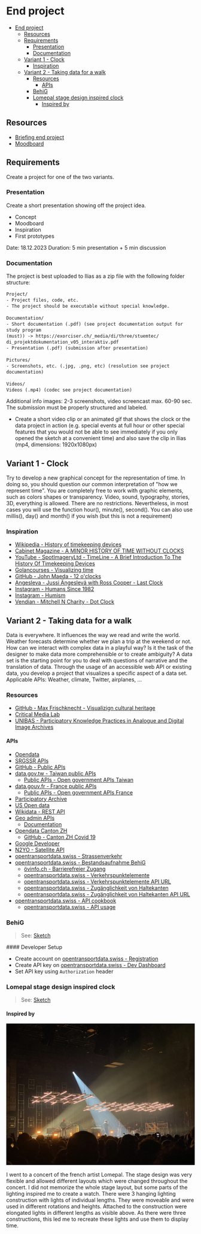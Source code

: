 # End project

- [End project](#end-project)
  - [Resources](#resources)
  - [Requirements](#requirements)
    - [Presentation](#presentation)
    - [Documentation](#documentation)
  - [Variant 1 - Clock](#variant-1---clock)
    - [Inspiration](#inspiration)
  - [Variant 2 - Taking data for a walk](#variant-2---taking-data-for-a-walk)
    - [Resources](#resources-1)
      - [APIs](#apis)
    - [BehiG](#behig)
    - [Lomepal stage design inspired clock](#lomepal-stage-design-inspired-clock)
      - [Inspired by](#inspired-by)


## Resources

- [Briefing end project](Briefing%20Kickstart%20Prog%202023.pdf)
- [Moodboard](https://miro.com/app/board/uXjVNP36mxQ=/?share_link_id=933066774215)

## Requirements

Create a project for one of the two variants.

### Presentation

Create a short presentation showing off the project idea.

- Concept
- Moodboard
- Inspiration
- First prototypes

Date: 18.12.2023
Duration: 5 min presentation + 5 min discussion

### Documentation

The project is best uploaded to Ilias as a zip file with the following folder structure:

```
Project/
- Project files, code, etc.
- The project should be executable without special knowledge.

Documentation/
- Short documentation (.pdf) (see project documentation output for study program
(must)) -> https://exorciser.ch/_media/di/three/stuemtec/
di_projektdokumentation_v05_interaktiv.pdf
- Presentation (.pdf) (submission after presentation)

Pictures/
- Screenshots, etc. (.jpg, .png, etc) (resolution see project documentation)

Videos/
Videos (.mp4) (codec see project documentation)
```

Additional info images: 2-3 screenshots, video screencast max. 60-90 sec.
The submission must be properly structured and labeled.

- Create a short video clip or an animated gif that shows the clock or the data project in action (e.g. special events at full hour or other special features that you would not be able to see immediately if you only opened the sketch at a convenient time) and also save the clip in Ilias (mp4, dimensions: 1920x1080px)

## Variant 1 - Clock

Try to develop a new graphical concept for the representation of time. In doing so, you should question our common interpretation of "how we represent time". You are completely free to work with graphic elements, such as colors shapes or transparency.
Video, sound, typography, stories, 3D, everything is allowed. There are no restrictions. Nevertheless, in most cases you will use the function hour(), minute(), second(). You can also use millis(), day() and month() if you wish (but this is not a requirement)

### Inspiration

- [Wikipedia - History of timekeeping devices](https://en.wikipedia.org/wiki/History_of_timekeeping_devices)
- [Cabinet Magazine - A MINOR HISTORY OF TIME WITHOUT CLOCKS](https://www.cabinetmagazine.org/issues/29/foer.php)
- [YouTube - SpotImageryLtd - TimeLine - A Brief Introduction To The History Of Timekeeping Devices](https://www.youtube.com/watch?v=At5atF4mKiU)
- [Golancourses - Visualizing time](https://golancourses.net/2015/lectures/visualizing-time/)
- [GitHub - John Maeda - 12 o'clocks](https://codingtrain.github.io/12oclocks/)
- [Angesleva - Jussi Ängeslevä with Ross Cooper - Last Clock](http://angesleva.iki.fi/art/last/)
- [Instagram - Humans Since 1982](https://www.instagram.com/humanssince1982/)
- [Instagram - Humism](https://www.instagram.com/humism/)
- [Vendian - Mitchell N Charity - Dot Clock](http://www.vendian.org/envelope/dir2/day_of_dots/)

## Variant 2 - Taking data for a walk

Data is everywhere. It influences the way we read and write the world. Weather forecasts determine whether we plan a trip at the weekend or not. How can we interact with complex data in a playful way? Is it the task of the designer to make data more comprehensible or to create ambiguity? A data set is the starting point for you to deal with questions of narrative and the translation of data. Through the usage of an accessible web API or existing data, you develop a project that visualizes a specific aspect of a data set.
Applicable APIs: Weather, climate, Twitter, airplanes, ...

### Resources

- [GitHub - Max Frischknecht - Visualizign cultural heritage](https://github.com/baselcodes/BCD2023/tree/main/visualizing-cultural-heritage)
- [Critical Media Lab](https://criticalmedialab.ch/)
- [UNIBAS - Participatory Knowledge Practices in Analogue and Digital Image Archives](https://dbis.dmi.unibas.ch/research/projects/pia/)

#### APIs

- [Opendata](https://opendata.swiss/de)
- [SRGSSR APIs](https://developer.srgssr.ch/api-catalog)
- [GitHub - Public APIs](https://github.com/public-apis/public-apis)
- [data.gov.tw - Taiwan public APIs](https://data.gov.tw/)
  - [Public APIs - Open government APIs Taiwan](https://publicapis.io/open-government-taiwan-api)
- [data.gouv.fr - France public APIs](https://www.data.gouv.fr/fr/)
  - [Public APIs - Open government APIs France](https://publicapis.io/open-government-france-api)
- [Participatory Archive](https://participatory-archives.ch/s/explore)
- [US Open data](https://data.gov/)
- [Wikidata - REST API](https://www.wikidata.org/wiki/Wikidata:REST_API)
- [Geo admin APIs](https://api.geo.admin.ch/)
  - [Documentation](https://www.geo.admin.ch/de/programmierschnittstelle-api)
- [Opendata Canton ZH](https://www.zh.ch/de/politik-staat/opendata.html)
  - [GitHub - Canton ZH Covid 19](https://github.com/openZH/covid_19)
- [Google Developer](https://developers.google.com/maps?hl=de)
- [N2YO - Satellite API](https://www.n2yo.com/api/)
- [opentransportdata.swiss - Strassenverkehr](https://opentransportdata.swiss/de/strassenverkehr/)
- [opentransportdata.swiss - Bestandsaufnahme BehiG](https://opentransportdata.swiss/de/dataset/prm_data)
  - [övinfo.ch - Barrierefreier Zugang](https://www.xn--v-info-vxa.ch/de/datenmanagement/barrierefreier-zugang/erfassung)
  - [opentransportdata.swiss - Verkehrspunktelemente](https://opentransportdata.swiss/de/dataset/didok/resource/28ef7f3d-e793-49c7-a5fe-d22ff63e952b)
  - [opentransportdata.swiss - Verkehrspunktelemente API URL](https://opentransportdata.swiss/de/api/1/util/snippet/api_info.html?resource_id=28ef7f3d-e793-49c7-a5fe-d22ff63e952b)
  - [opentransportdata.swiss - Zugänglichkeit von Haltekanten](https://opentransportdata.swiss/de/dataset/prm_data/resource/5940d7e5-7456-4f02-bb24-f25506036b48)
  - [opentransportdata.swiss - Zugänglichkeit von Haltekanten API URL](https://opentransportdata.swiss/de/api/1/util/snippet/api_info.html?resource_id=5940d7e5-7456-4f02-bb24-f25506036b48)
- [opentransportdata.swiss - API cookbook](https://opentransportdata.swiss/de/cookbook/)
  - [opentransportdata.swiss - API usage](https://opentransportdata.swiss/de/cookbook/verwendung-der-api/)

### BehiG

> See: [Sketch](data%20vis%20behig/dist/)

#### Developer Setup

- Create account on [opentransportdata.swiss - Registration](https://opentransportdata.swiss/de/register)
- Create API key on [opentransportdata.swiss - Dev Dashboard](https://opentransportdata.swiss/de/dev-dashboard/)
- Set API key using `Authorization` header


### Lomepal stage design inspired clock

> See: [Sketch](clock-lomepal-stage-design/dist)

#### Inspired by

![Stage layout lomepal concert](clock-lomepal-stage-design/IMG_6142.jpeg)

I went to a concert of the french artist Lomepal. The stage design was very flexible and allowed different layouts which were changed throughout the concert.
I did not memorize the whole stage layout, but some parts of the lighting inspired me to create a watch.
There were 3 hanging lighting construction with lights of individual lengths. They were moveable and were used in different rotations and heights.
Attached to the construction were elongated lights in different lengths as visible above.
As there were three constructions, this led me to recreate these lights and use them to display time.